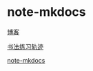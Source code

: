 # note-mkdocs

[博客]( https://blog.xushufa.cn )  

[书法练习轨迹]( https://xushufa.cn )

[note-mkdocs]( https://scott180.github.io/note-mkdocs/ )


